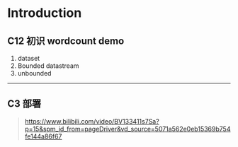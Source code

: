 

# Introduction


## C12 初识 wordcount demo

1. dataset
2. Bounded datastream
3. unbounded 


***

## C3  部署


> https://www.bilibili.com/video/BV133411s7Sa?p=15&spm_id_from=pageDriver&vd_source=5071a562e0eb15369b754fe144a86f67










